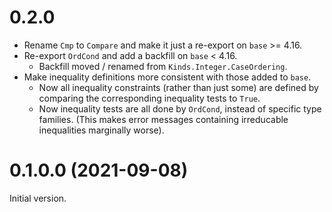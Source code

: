 # 0.2.0

* Rename `Cmp` to `Compare` and make it just a re-export on `base` >= 4.16.
* Re-export `OrdCond` and add a backfill on `base` < 4.16.
  * Backfill moved / renamed from `Kinds.Integer.CaseOrdering`.
* Make inequality definitions more consistent with those added to `base`.
  * Now all inequality constraints (rather than just some) are defined by
    comparing the corresponding inequality tests to `True`.
  * Now inequality tests are all done by `OrdCond`, instead of specific type
    families.  (This makes error messages containing irreducable inequalities
    marginally worse).

# 0.1.0.0 (2021-09-08)

Initial version.
